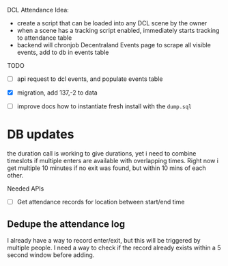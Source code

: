 DCL Attendance Idea:

- create a script that can be loaded into any DCL scene by the owner
- when a scene has a tracking script enabled, immediately starts tracking to attendance table
- backend will chronjob Decentraland Events page to scrape all visible events, add to db in events table

TODO 
- [ ]  api request to dcl events, and populate events table
- [x] migration, add 137,-2 to data
- [ ] improve docs how to instantiate fresh install with the `dump.sql`


# DB updates
the duration call is working to give durations, yet i need to combine timeslots if multiple enters are available with overlapping times. Right now i get multiple 10 minutes if no exit was found, but within 10 mins of each other.


Needed APIs

- [ ] Get attendance records for location between start/end time



## Dedupe the attendance log
I already have a way to record enter/exit, but this will be triggered by multiple people. I need a way to check if the record already exists within a 5 second window before adding. 

